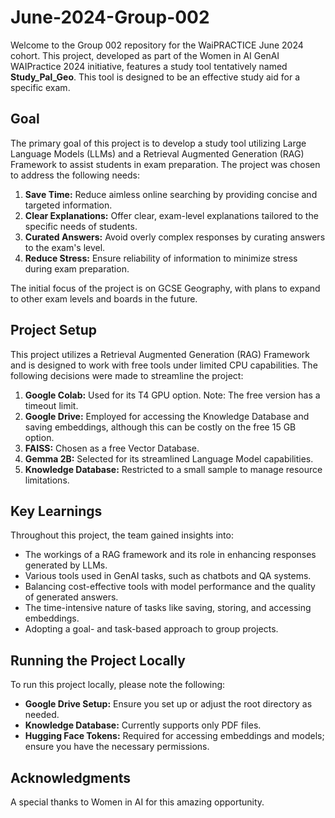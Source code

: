 # June-2024-Group-002

Welcome to the Group 002 repository for the WaiPRACTICE June 2024 cohort. This project, developed as part of the Women in AI GenAI WAIPractice 2024 initiative, features a study tool tentatively named **Study_Pal_Geo**. This tool is designed to be an effective study aid for a specific exam.

## Goal

The primary goal of this project is to develop a study tool utilizing Large Language Models (LLMs) and a Retrieval Augmented Generation (RAG) Framework to assist students in exam preparation. The project was chosen to address the following needs:

1. **Save Time:** Reduce aimless online searching by providing concise and targeted information.
2. **Clear Explanations:** Offer clear, exam-level explanations tailored to the specific needs of students.
3. **Curated Answers:** Avoid overly complex responses by curating answers to the exam's level.
4. **Reduce Stress:** Ensure reliability of information to minimize stress during exam preparation.

The initial focus of the project is on GCSE Geography, with plans to expand to other exam levels and boards in the future.

## Project Setup

This project utilizes a Retrieval Augmented Generation (RAG) Framework and is designed to work with free tools under limited CPU capabilities. The following decisions were made to streamline the project:

1. **Google Colab:** Used for its T4 GPU option. Note: The free version has a timeout limit.
2. **Google Drive:** Employed for accessing the Knowledge Database and saving embeddings, although this can be costly on the free 15 GB option.
3. **FAISS:** Chosen as a free Vector Database.
4. **Gemma 2B:** Selected for its streamlined Language Model capabilities.
5. **Knowledge Database:** Restricted to a small sample to manage resource limitations.

## Key Learnings

Throughout this project, the team gained insights into:

- The workings of a RAG framework and its role in enhancing responses generated by LLMs.
- Various tools used in GenAI tasks, such as chatbots and QA systems.
- Balancing cost-effective tools with model performance and the quality of generated answers.
- The time-intensive nature of tasks like saving, storing, and accessing embeddings.
- Adopting a goal- and task-based approach to group projects.

## Running the Project Locally

To run this project locally, please note the following:

- **Google Drive Setup:** Ensure you set up or adjust the root directory as needed.
- **Knowledge Database:** Currently supports only PDF files.
- **Hugging Face Tokens:** Required for accessing embeddings and models; ensure you have the necessary permissions.

## Acknowledgments

A special thanks to Women in AI for this amazing opportunity.
